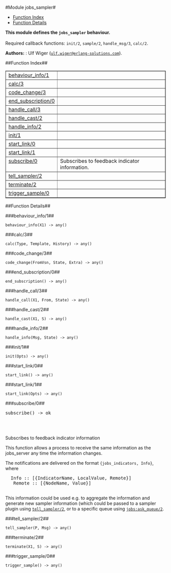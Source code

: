 

#Module jobs_sampler#
* [Function Index](#index)
* [Function Details](#functions)






__This module defines the `jobs_sampler` behaviour.__
<br></br>
 Required callback functions: `init/2`, `sample/2`, `handle_msg/3`, `calc/2`.

__Authors:__ : Ulf Wiger ([`ulf.wiger@erlang-solutions.com`](mailto:ulf.wiger@erlang-solutions.com)).<a name="index"></a>

##Function Index##


<table width="100%" border="1" cellspacing="0" cellpadding="2" summary="function index"><tr><td valign="top"><a href="#behaviour_info-1">behaviour_info/1</a></td><td></td></tr><tr><td valign="top"><a href="#calc-3">calc/3</a></td><td></td></tr><tr><td valign="top"><a href="#code_change-3">code_change/3</a></td><td></td></tr><tr><td valign="top"><a href="#end_subscription-0">end_subscription/0</a></td><td></td></tr><tr><td valign="top"><a href="#handle_call-3">handle_call/3</a></td><td></td></tr><tr><td valign="top"><a href="#handle_cast-2">handle_cast/2</a></td><td></td></tr><tr><td valign="top"><a href="#handle_info-2">handle_info/2</a></td><td></td></tr><tr><td valign="top"><a href="#init-1">init/1</a></td><td></td></tr><tr><td valign="top"><a href="#start_link-0">start_link/0</a></td><td></td></tr><tr><td valign="top"><a href="#start_link-1">start_link/1</a></td><td></td></tr><tr><td valign="top"><a href="#subscribe-0">subscribe/0</a></td><td>Subscribes to feedback indicator information.</td></tr><tr><td valign="top"><a href="#tell_sampler-2">tell_sampler/2</a></td><td></td></tr><tr><td valign="top"><a href="#terminate-2">terminate/2</a></td><td></td></tr><tr><td valign="top"><a href="#trigger_sample-0">trigger_sample/0</a></td><td></td></tr></table>


<a name="functions"></a>

##Function Details##

<a name="behaviour_info-1"></a>

###behaviour_info/1##




`behaviour_info(X1) -> any()`

<a name="calc-3"></a>

###calc/3##




`calc(Type, Template, History) -> any()`

<a name="code_change-3"></a>

###code_change/3##




`code_change(FromVsn, State, Extra) -> any()`

<a name="end_subscription-0"></a>

###end_subscription/0##




`end_subscription() -> any()`

<a name="handle_call-3"></a>

###handle_call/3##




`handle_call(X1, From, State) -> any()`

<a name="handle_cast-2"></a>

###handle_cast/2##




`handle_cast(X1, S) -> any()`

<a name="handle_info-2"></a>

###handle_info/2##




`handle_info(Msg, State) -> any()`

<a name="init-1"></a>

###init/1##




`init(Opts) -> any()`

<a name="start_link-0"></a>

###start_link/0##




`start_link() -> any()`

<a name="start_link-1"></a>

###start_link/1##




`start_link(Opts) -> any()`

<a name="subscribe-0"></a>

###subscribe/0##




<pre>subscribe() -&gt; ok</pre>
<br></br>






Subscribes to feedback indicator information



This function allows a process to receive the same information as the  
jobs_server any time the information changes.

The notifications are delivered on the format `{jobs_indicators, Info}`,
where
<pre>
  Info :: [{IndicatorName, LocalValue, Remote}]
   Remote :: [{NodeName, Value}]
  </pre>

This information could be used e.g. to aggregate the information and generate
new sampler information (which could be passed to a sampler plugin using
[`tell_sampler/2`](#tell_sampler-2), or to a specific queue using [`jobs:ask_queue/2`](jobs.md#ask_queue-2).
<a name="tell_sampler-2"></a>

###tell_sampler/2##




`tell_sampler(P, Msg) -> any()`

<a name="terminate-2"></a>

###terminate/2##




`terminate(X1, S) -> any()`

<a name="trigger_sample-0"></a>

###trigger_sample/0##




`trigger_sample() -> any()`

